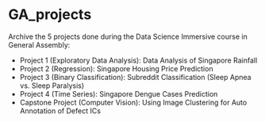 # GA_projects
Archive the 5 projects done during the Data Science Immersive course in General Assembly: 
- Project 1 (Exploratory Data Analysis): Data Analysis of Singapore Rainfall
- Project 2 (Regression): Singapore Housing Price Prediction
- Project 3 (Binary Classification): Subreddit Classification (Sleep Apnea vs. Sleep Paralysis)
- Project 4 (Time Series): Singapore Dengue Cases Prediction
- Capstone Project (Computer Vision): Using Image Clustering for Auto Annotation of Defect ICs 
